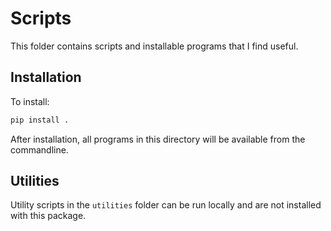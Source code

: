 # Scripts

This folder contains scripts and installable programs that I find useful.

## Installation

To install:

```bash
pip install .
```

After installation, all programs in this directory will be available from the commandline.

## Utilities

Utility scripts in the `utilities` folder can be run locally and are not installed with this package.
